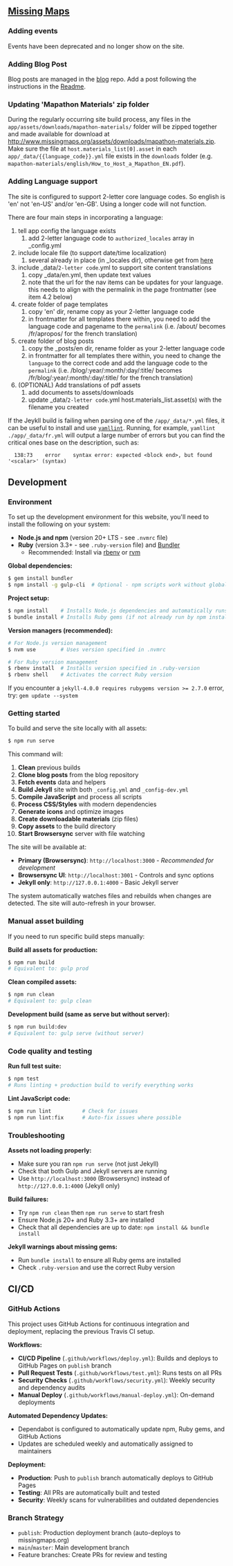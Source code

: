 ## [Missing Maps](http://www.missingmaps.org/)

### Adding events

Events have been deprecated and no longer show on the site.

### Adding Blog Post

Blog posts are managed in the [blog](https://github.com/MissingMaps/blog) repo. Add a post following the instructions in the [Readme](https://github.com/MissingMaps/blog/blob/master/README.md).

### Updating 'Mapathon Materials' zip folder

During the regularly occurring site build process, any files in the `app/assets/downloads/mapathon-materials/` folder will be zipped together and made available for download at http://www.missingmaps.org/assets/downloads/mapathon-materials.zip. Make sure the file at `host.materials_list[0].asset` in each `app/_data/{{language_code}}.yml` file exists in the `downloads` folder (e.g. `mapathon-materials/english/How_to_Host_a_Mapathon_EN.pdf`).

### Adding Language support

The site is configured to support 2-letter core language codes. So english is 'en' not 'en-US' and/or 'en-GB'. Using a longer code will not function.

There are four main steps in incorporating a language:

1. tell app config the language exists
    1. add 2-letter language code to ```authorized_locales``` array in \_config.yml
2. include locale file (to support date/time localization)
    1. several already in place (in \_locales dir), otherwise get from [here](https://github.com/svenfuchs/rails-i18n/tree/master/rails/locale)
3. include \_data/```2-letter code```.yml to support site content translations
    1. copy \_data/en.yml, then update text values
    2. note that the url for the nav items can be updates for your language. this needs to align with the permalink in the page frontmatter (see item 4.2 below)
4. create folder of page templates
    1. copy 'en' dir, rename copy as your 2-letter language code
    2. in frontmatter for all templates there within, you need to add the language code and pagename to the ```permalink``` (i.e. /about/ becomes /fr/apropos/ for the french translation)
5. create folder of blog posts
    1. copy the \_posts/en dir, rename folder as your 2-letter language code
    2. in frontmatter for all templates there within, you need to change the ```language``` to the correct code and add the language code to the ```permalink``` (i.e. /blog/:year/:month/:day/:title/ becomes /fr/blog/:year/:month/:day/:title/ for the french translation)
6. (OPTIONAL) Add translations of pdf assets
    1. add documents to assets/downloads
    2. update \_data/```2-letter code```.yml host.materials_list.asset(s) with the filename you created

If the Jeykll build is failing when parsing one of the `/app/_data/*.yml` files, it can be useful to install and use [`yamllint`](https://yamllint.readthedocs.io/en/stable/). Running, for example, `yamllint ./app/_data/fr.yml` will output a large number of errors but you can find the critical ones base on the description, such as:
```
  138:73    error    syntax error: expected <block end>, but found '<scalar>' (syntax)
```

## Development

### Environment
To set up the development environment for this website, you'll need to install the following on your system:

- **Node.js and npm** (version 20+ LTS - see `.nvmrc` file)
- **Ruby** (version 3.3+ - see `.ruby-version` file) and [Bundler](http://bundler.io/)
  - Recommended: Install via [rbenv](https://github.com/rbenv/rbenv) or [rvm](https://rvm.io/)

**Global dependencies:**
```bash
$ gem install bundler
$ npm install -g gulp-cli  # Optional - npm scripts work without global gulp
```

**Project setup:**
```bash
$ npm install    # Installs Node.js dependencies and automatically runs bundle install
$ bundle install # Installs Ruby gems (if not already run by npm install)
```

**Version managers (recommended):**
```bash
# For Node.js version management
$ nvm use        # Uses version specified in .nvmrc

# For Ruby version management  
$ rbenv install  # Installs version specified in .ruby-version
$ rbenv shell    # Activates the correct Ruby version
```

If you encounter a `jekyll-4.0.0 requires rubygems version >= 2.7.0` error, try: `gem update --system`

### Getting started

To build and serve the site locally with all assets:

```bash
$ npm run serve
```

This command will:
1. **Clean** previous builds
2. **Clone blog posts** from the blog repository
3. **Fetch events** data and helpers
4. **Build Jekyll** site with both `_config.yml` and `_config-dev.yml`
5. **Compile JavaScript** and process all scripts
6. **Process CSS/Styles** with modern dependencies
7. **Generate icons** and optimize images
8. **Create downloadable materials** (zip files)
9. **Copy assets** to the build directory
10. **Start Browsersync** server with file watching

The site will be available at:
- **Primary (Browsersync)**: `http://localhost:3000` - *Recommended for development*
- **Browsersync UI**: `http://localhost:3001` - Controls and sync options
- **Jekyll only**: `http://127.0.0.1:4000` - Basic Jekyll server

The system automatically watches files and rebuilds when changes are detected. The site will auto-refresh in your browser.

### Manual asset building

If you need to run specific build steps manually:

**Build all assets for production:**
```bash
$ npm run build
# Equivalent to: gulp prod
```

**Clean compiled assets:**
```bash
$ npm run clean
# Equivalent to: gulp clean
```

**Development build (same as serve but without server):**
```bash
$ npm run build:dev
# Equivalent to: gulp serve (without server)
```

### Code quality and testing

**Run full test suite:**
```bash
$ npm test
# Runs linting + production build to verify everything works
```

**Lint JavaScript code:**
```bash
$ npm run lint          # Check for issues
$ npm run lint:fix      # Auto-fix issues where possible
```

### Troubleshooting

**Assets not loading properly:**
- Make sure you ran `npm run serve` (not just Jekyll)
- Check that both Gulp and Jekyll servers are running
- Use `http://localhost:3000` (Browsersync) instead of `http://127.0.0.1:4000` (Jekyll only)

**Build failures:**
- Try `npm run clean` then `npm run serve` to start fresh
- Ensure Node.js 20+ and Ruby 3.3+ are installed
- Check that all dependencies are up to date: `npm install && bundle install`

**Jekyll warnings about missing gems:**
- Run `bundle install` to ensure all Ruby gems are installed
- Check `.ruby-version` and use the correct Ruby version

## CI/CD

### GitHub Actions
This project uses GitHub Actions for continuous integration and deployment, replacing the previous Travis CI setup.

**Workflows:**
- **CI/CD Pipeline** (`.github/workflows/deploy.yml`): Builds and deploys to GitHub Pages on `publish` branch
- **Pull Request Tests** (`.github/workflows/test.yml`): Runs tests on all PRs
- **Security Checks** (`.github/workflows/security.yml`): Weekly security and dependency audits
- **Manual Deploy** (`.github/workflows/manual-deploy.yml`): On-demand deployments

**Automated Dependency Updates:**
- Dependabot is configured to automatically update npm, Ruby gems, and GitHub Actions
- Updates are scheduled weekly and automatically assigned to maintainers

**Deployment:**
- **Production**: Push to `publish` branch automatically deploys to GitHub Pages
- **Testing**: All PRs are automatically built and tested
- **Security**: Weekly scans for vulnerabilities and outdated dependencies

### Branch Strategy
- `publish`: Production deployment branch (auto-deploys to missingmaps.org)
- `main`/`master`: Main development branch
- Feature branches: Create PRs for review and testing

